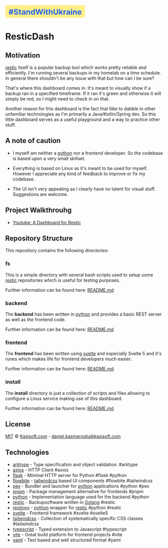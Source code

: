 [![StandWithUkraine][ukraine-svg]][ukraine-readme]

# ResticDash

## Motivation

[restic] itself is a popular backup tool which works pretty reliable and efficiently.
I'm running several backups in my homelab on a time schedule.
In general there shouldn't be any issue with that but how can I be sure?

That's where this dashboard comes in. It's meant to visually show if a backup ran in a specified timeframe. If it ran it's green and otherwise it will simply be red, so I might need to check in on that.

Another reason for this dashboard is the fact that Ilike to dabble in other unfamiliar technologies as I'm primarily a Java/Kotlin/Spring dev.
So this little dashboard serves as a useful playground and a way to practice other stuff.


## A note of caution

* I myself am neither a [python] nor a frontend developer. So the codebase is based upon a very small skillset.

* Everything is based on Linux as it's meant to be used for myself. However I appreciate any kind of feedback to improve or fix my codebase.

* The UI isn't very appealing as I clearly have no talent for visual stuff. Suggestions are welcome.


## Project Walkthrouhg

* [Youtube: A Dashboard for Restic](https://www.youtube.com/watch?v=RLruLqvh0_A)


## Repository Structure

This repository contains the following directories:


### fs

This is a simple directory with several bash scripts used to setup some [restic] repositories which is useful for testing purposes.

Further information can be found here: [README.md](./fs/README.md)


### backend

The __backend__ has been written in [python] and provides a basic REST server as well as the frontend code.

Further information can be found here: [README.md](./backend/README.md)


### frontend

The __frontend__ has been written using [svelte] and especially Svelte 5 and it's runes which makes life for frontend developers much easier.

Further information can be found here: [README.md](./frontend/README.md)


### install

The __install__ directory is just a collection of scripts and files allowing to configure a Linux service making use of this dashboard.

Further information can be found here: [README.md](./install/README.md)


## License

[MIT][license] © [Kasisoft.com] - <daniel.kasmeroglu@kasisoft.com>


## Technologies

* [arktype] - Type specification and object validation. #arktype
* [axios] - HTTP Client #axios
* [flask] - Minimal HTTP server for Python #flask #python
* [flowbite] - [tailwindcss] based UI components #flowbite #tailwindcss
* [pex] - Bundler and launcher for [python] applications #python #pex
* [pnpm] - Package management alternative for frontends #pnpm
* [python] - Implementation language used for the backend #python
* [restic] - Backupsoftware written in [Golang](https://go.dev/) #restic
* [resticpy] - [python] wrapper for [restic] #python #restic
* [svelte] - Frontend framework #svelte #svelte5
* [tailwindcss] - Collection of systematically specific CSS classes #tailwindcss
* [typescript] - Typed extension to Javascript #typescript
* [vite] - Great build platform for frontend projects #vite
* [yaml] - Text based and well structured format #yaml


[arktype]: https://arktype.io/
[axios]: https://axios-http.com/docs/intro
[flask]: https://flask.palletsprojects.com/en/3.0.x/
[flowbite]: https://flowbite.com/
[kasisoft.com]: https://kasisoft.com
[license]: ./LICENSE
[pex]: https://docs.pex-tool.org/
[pnpm]: https://pnpm.io/
[python]: https://www.python.org/
[restic]: https://restic.net/
[resticpy]: https://github.com/mtlynch/resticpy
[svelte]: https://svelte.dev/
[tailwindcss]: https://tailwindcss.com/
[typescript]: https://www.typescriptlang.org/
[vite]: https://vitejs.dev/
[yaml]: https://yaml.org/

[ukraine-readme]: https://github.com/vshymanskyy/StandWithUkraine/blob/main/docs/README.md
[ukraine-svg]: https://raw.githubusercontent.com/vshymanskyy/StandWithUkraine/main/badges/StandWithUkraine.svg